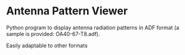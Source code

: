 # Antenna Pattern Viewer
Python program to display antenna radiation patterns in ADF format (a sample is provided: OA40-67-T8.adf).

Easily adaptable to other formats
